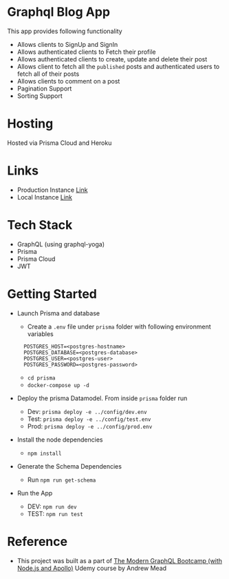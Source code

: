 # Graphql Blog App
This app provides following functionality

- Allows clients to SignUp and SignIn
- Allows authenticated clients to Fetch their profile
- Allows authenticated clients to create, update and delete their post
- Allows client to fetch all the `published` posts and authenticated users to fetch all of their posts
- Allows clients to comment on a post
- Pagination Support
- Sorting Support

# Hosting
Hosted via Prisma Cloud and Heroku

# Links
- Production Instance [Link](https://fierce-castle-27103.herokuapp.com/)
- Local Instance [Link](http://localhost:4000)

# Tech Stack
- GraphQL (using graphql-yoga)
- Prisma 
- Prisma Cloud
- JWT

# Getting Started
- Launch Prisma and database
  - Create a `.env` file under `prisma` folder with following environment variables
  ```
    POSTGRES_HOST=<postgres-hostname>
    POSTGRES_DATABASE=<postgres-database>
    POSTGRES_USER=<postgres-user>
    POSTGRES_PASSWORD=<postgres-password>
  ```
  - `cd prisma`
  - `docker-compose up -d`

- Deploy the prisma Datamodel. From inside `prisma` folder run
  - Dev: `prisma deploy -e ../config/dev.env`
  - Test: `prisma deploy -e ../config/test.env`
  - Prod: `prisma deploy -e ../config/prod.env`

- Install the node dependencies
  - `npm install`

- Generate the Schema Dependencies
  - Run `npm run get-schema`

- Run the App
  - DEV: `npm run dev`
  - TEST: `npm run test`

# Reference
- This project was built as a part of [The Modern GraphQL Bootcamp (with Node.js and Apollo)](https://www.udemy.com/course/graphql-bootcamp/) Udemy course by Andrew Mead


